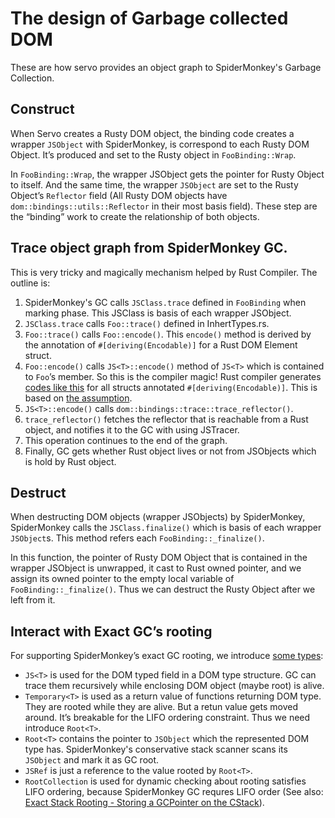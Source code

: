 # The design of Garbage collected DOM

These are how servo provides an object graph to SpiderMonkey's Garbage Collection.

## Construct
When Servo creates a Rusty DOM object, the binding code creates a wrapper `JSObject` with SpiderMonkey, is correspond to each Rusty DOM Object. It’s produced and set to the Rusty object in `FooBinding::Wrap`.

In `FooBinding::Wrap`, the wrapper JSObject gets the pointer for Rusty Object to itself. And the same time,  the wrapper `JSObject` are set to the Rusty Object’s `Reflector` field (All Rusty DOM objects have `dom::bindings::utils::Reflector` in their most basis field). These step are the “binding” work to create the relationship of both objects.


## Trace object graph from SpiderMonkey GC.
This is very tricky and magically mechanism helped by Rust Compiler.
The outline is:

1. SpiderMonkey's GC calls `JSClass.trace` defined in `FooBinding` when marking phase. This JSClass is basis of each wrapper JSObject.
2. `JSClass.trace` calls `Foo::trace()` defined in InhertTypes.rs.
3. `Foo::trace()` calls `Foo::encode()`. This `encode()` method is derived by the annotation of `#[deriving(Encodable)]` for a Rust DOM Element struct.
4. `Foo::encode()` calls `JS<T>::encode()` method of  `JS<T>` which is contained to `Foo`’s member. So this is the compiler magic!  Rust compiler generates [codes like this](https://github.com/mozilla/rust/blob/db5206c32a879d5058d6a5cdce39c13c763fbdd5/src/libsyntax/ext/deriving/encodable.rs) for all structs annotated `#[deriving(Encodable)]`. This is based on [the assumption](https://github.com/mozilla/servo/blob/54da52fa774ce2ee59fcf811af595bf292169ad8/src/components/script/dom/bindings/trace.rs#L16).
5. `JS<T>::encode()` calls `dom::bindings::trace::trace_reflector()`.
6. `trace_reflector()` fetches the reflector that is reachable from a Rust object, and notifies it to the GC with using JSTracer.
7. This operation continues to the end of the graph.
8. Finally, GC gets whether Rust object lives or not from JSObjects which is hold by Rust object.


## Destruct
When destructing DOM objects (wrapper JSObjects) by SpiderMonkey,  SpiderMonkey calls the `JSClass.finalize()` which is basis of each wrapper `JSObject`s. This method refers each `FooBinding::_finalize()`.

In this function, the pointer of Rusty DOM Object that is contained in the wrapper JSObject is unwrapped, it cast to Rust owned pointer, and we assign its owned pointer  to the empty local variable of `FooBinding::_finalize()`. Thus we can destruct the Rusty Object after we left from it.


## Interact with Exact GC’s rooting
For supporting SpiderMonkey’s exact GC rooting, we introduce [some types](https://github.com/mozilla/servo/wiki/Using-DOM-types):

- `JS<T>` is used for the DOM typed field in a DOM type structure. GC can trace them recursively while enclosing DOM object (maybe root) is alive.
- `Temporary<T>` is used as a return value of functions returning DOM type. They are rooted while they are alive. But a retun value gets moved around. It’s breakable for the LIFO ordering constraint. Thus we need introduce `Root<T>`.
- `Root<T>` contains the pointer to `JSObject` which the represented DOM type has. SpiderMonkey's conservative stack scanner scans its `JSObject` and mark it as GC root.
- `JSRef` is just a reference to the value rooted by `Root<T>`.
- `RootCollection` is used for dynamic checking about rooting satisfies LIFO ordering, because SpiderMonkey GC requres LIFO order (See also: [Exact Stack Rooting - Storing a GCPointer on the CStack](https://developer.mozilla.org/en-US/docs/Mozilla/Projects/SpiderMonkey/Internals/GC/Exact_Stack_Rooting)).
